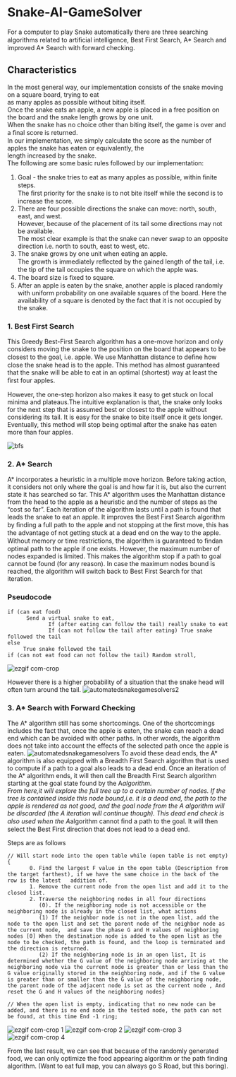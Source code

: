 # Snake-AI-GameSolver
For a computer to play Snake automatically there are three
searching algorithms related to artiﬁcial intelligence, Best First Search, A* Search and improved A* Search with forward checking.
## Characteristics 
In the most general way, our implementation consists of the snake moving on a square board, trying to eat  
as many apples as possible without biting itself.  
Once the snake eats an apple, a new apple is placed in a free position on the board and the snake length grows by one unit.   
When the snake has no choice other than biting itself, the game is over and a ﬁnal score is returned.  
In our implementation, we simply calculate the score as the number of apples the snake has eaten or equivalently, the  
length increased by the snake.  
The following are some basic rules followed by our implementation:  

1. Goal - the snake tries to eat as many apples as possible, within ﬁnite steps.   
    The ﬁrst priority for the snake is to not bite itself while the second is to increase the score.  
2. There are four possible directions the snake can move: north, south, east, and west.   
    However, because of the placement of its tail some directions may not be available.   
    The most clear example is that the snake can never swap to an opposite direction i.e. north to south, east to west,    etc.
3. The snake grows by one unit when eating an apple.   
    The growth is immediately reﬂected by the gained length of the tail, i.e. the tip of the tail occupies the square on which the apple       was.
4. The board size is ﬁxed to square.  
5. After an apple is eaten by the snake, another apple is placed randomly with uniform probability on one available squares of the board.     Here the availability of a square is denoted by the fact that it is not occupied by the snake.

### 1. Best First Search

This Greedy Best-First Search algorithm has a one-move horizon and only considers moving the snake to the position on the board that appears to be closest to the goal, i.e. apple. We use Manhattan distance to deﬁne how close the snake head is to the apple. This method has almost guaranteed that the snake will be able to eat in an optimal (shortest) way at least the ﬁrst four apples.

However, the one-step horizon also makes it easy to get stuck on local minima and plateaus.The intuitive explanation is that, the snake only looks for the next step that is assumed best or closest to the apple without considering its tail. It is easy for the snake to bite itself once it gets longer. Eventually, this method will stop being optimal after the snake has eaten more than four apples.

![bfs](https://user-images.githubusercontent.com/8587332/34895417-86ce6f9c-f79a-11e7-82d2-66e4d64df88f.gif)

### 2. A* Search
A* incorporates a heuristic in a multiple move horizon. Before taking action, it considers not only where the goal
is and how far it is, but also the current state it has searched so far.
This A* algorithm uses the Manhattan distance from the head to the apple as a heuristic and the number of
steps as the “cost so far”. Each iteration of the algorithm lasts until a path is found that leads the snake to eat an apple. It improves the Best First Search algorithm by ﬁnding a full path to the apple and not stopping at the ﬁrst move, this has the advantage of not getting stuck at a dead end on the way to the apple. Without memory or time restrictions, the algorithm is guaranteed to ﬁndan optimal path to the apple if one exists.
However, the maximum number of nodes  expanded is limited. This makes the algorithm stop if a path to goal cannot be found (for any reason). In case the maximum nodes bound is reached, the algorithm will switch back to Best First Search for that iteration.

### Pseudocode
``` 
if (can eat food)
      Send a virtual snake to eat,
             If (after eating can follow the tail) really snake to eat
             If (can not follow the tail after eating) True snake followed the tail
else
     True snake followed the tail
if (can not eat food can not follow the tail) Random stroll,
```
![ezgif com-crop](https://user-images.githubusercontent.com/8587332/34896161-94f66b8a-f79d-11e7-8b01-7e69ca7c065b.gif)

However there is a higher probability of a situation that the snake head will often turn around the tail.
![automatedsnakegamesolvers2](https://user-images.githubusercontent.com/8587332/34896799-12aad906-f7a0-11e7-80fb-5a888692219c.jpg)

### 3. A* Search with Forward Checking
The A* algorithm still has some shortcomings. One of the shortcomings includes the fact that, once the apple is eaten, the snake can reach a dead end which can be avoided with other paths. In other words, the algorithm does not take into account the effects of the selected path once the apple is eaten.
![automatedsnakegamesolvers](https://user-images.githubusercontent.com/8587332/34896467-d58ffa48-f79e-11e7-8bb6-b0b7465e29ce.jpg)
To avoid these dead ends, the A* algorithm is also equipped with a Breadth First Search algorithm that is used to compute if a path to a goal also leads to a dead end. Once an iteration of the A* algorithm ends, it will then call the Breadth First Search algorithm starting at the goal state found by the A*algorithm.   
From here,it will explore the full tree up to a certain number of nodes. If the tree is contained inside this node bound,i.e. it is a dead end, the path to the apple is rendered as not good, and the goal node from the A *algorithm will be discarded (the A* iteration will continue though).
This dead end check is also used when the A*algorithm cannot ﬁnd a path to the goal. It will then select the Best First direction that does not lead to a dead end.

Steps are as follows

``` 
// Will start node into the open table while (open table is not empty) {
       0. Find the largest F value in the open table (Description from the target farthest), if we have the same choice in the back of the row is the latest   addition of. 
	   1. Remove the current node from the open list and add it to the closed list. 
	   2. Traverse the neighboring nodes in all four directions 
	      (0). If the neighboring node is not accessible or the neighboring node is already in the closed list, what actions 
		  (1) If the neighbor node is not in the open list, add the node to the open list and set the parent node of the neighbor node as the current node,  and save the phase G and H values of neighboring nodes [0] When the destination node is added to the open list as the node to be checked, the path is found, and the loop is terminated and the direction is returned. 
		  (2) If the neighboring node is in an open list, It is determined whether the G value of the neighboring node arriving at the neighboring node via the current node is greater than or less than the G value originally stored in the neighboring node, and if the G value is greater than or smaller than the G value of the neighboring node, the parent node of the adjacent node is set as the current node , And reset the G and H values of the neighboring nodes} 
     
// When the open list is empty, indicating that no new node can be added, and there is no end node in the tested node, the path can not be found, at this time End -1 ring;
```
![ezgif com-crop 1](https://user-images.githubusercontent.com/8587332/34896912-72b7b350-f7a0-11e7-8c0d-b7d4f48f9bcc.gif)
![ezgif com-crop 2](https://user-images.githubusercontent.com/8587332/34896964-a0dd4d3a-f7a0-11e7-8a9b-c93c0e9258c7.gif)
![ezgif com-crop 3](https://user-images.githubusercontent.com/8587332/34897059-1832ba82-f7a1-11e7-8d0c-1f58ed6bbb3b.gif)
![ezgif com-crop 4](https://user-images.githubusercontent.com/8587332/34897090-354a6b6a-f7a1-11e7-807d-fb78e8c2daf0.gif)

From the last result, we can see that because of the randomly generated food, we can only optimize the food appearing algorithm or the path finding algorithm. (Want to eat full map, you can always go S Road, but this boring).
